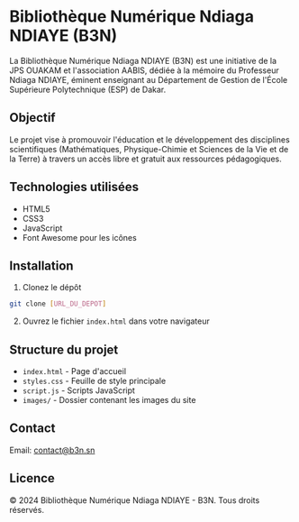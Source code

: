 # Bibliothèque Numérique Ndiaga NDIAYE (B3N)

La Bibliothèque Numérique Ndiaga NDIAYE (B3N) est une initiative de la JPS OUAKAM et l'association AABIS, dédiée à la mémoire du Professeur Ndiaga NDIAYE, éminent enseignant au Département de Gestion de l'École Supérieure Polytechnique (ESP) de Dakar.

## Objectif

Le projet vise à promouvoir l'éducation et le développement des disciplines scientifiques (Mathématiques, Physique-Chimie et Sciences de la Vie et de la Terre) à travers un accès libre et gratuit aux ressources pédagogiques.

## Technologies utilisées

- HTML5
- CSS3
- JavaScript
- Font Awesome pour les icônes

## Installation

1. Clonez le dépôt
```bash
git clone [URL_DU_DEPOT]
```

2. Ouvrez le fichier `index.html` dans votre navigateur

## Structure du projet

- `index.html` - Page d'accueil
- `styles.css` - Feuille de style principale
- `script.js` - Scripts JavaScript
- `images/` - Dossier contenant les images du site

## Contact

Email: contact@b3n.sn

## Licence

© 2024 Bibliothèque Numérique Ndiaga NDIAYE - B3N. Tous droits réservés. 
